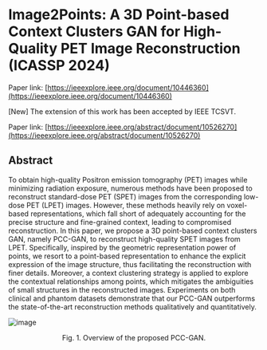 # Image2Points: A 3D Point-based Context Clusters GAN for High-Quality PET Image Reconstruction (ICASSP 2024)
Paper link: [https://ieeexplore.ieee.org/document/10446360](https://ieeexplore.ieee.org/document/10446360)

[New] The extension of this work has been accepted by IEEE TCSVT.

Paper link: [https://ieeexplore.ieee.org/abstract/document/10526270](https://ieeexplore.ieee.org/abstract/document/10526270)

## Abstract 
To obtain high-quality Positron emission tomography (PET) images while minimizing radiation exposure, numerous methods have been proposed to reconstruct standard-dose PET (SPET) images from the corresponding low-dose PET (LPET) images. However, these methods heavily rely on voxel-based representations, which fall short of adequately accounting for the precise structure and fine-grained context, leading to compromised reconstruction. In this paper, we propose a 3D point-based context clusters GAN, namely PCC-GAN, to reconstruct high-quality SPET images from LPET. Specifically, inspired by the geometric representation power of points, we resort to a point-based representation to enhance the explicit expression of the image structure, thus facilitating the reconstruction with finer details. Moreover, a context clustering strategy is applied to explore the contextual relationships among points, which mitigates the ambiguities of small structures in the reconstructed images. Experiments on both clinical and phantom datasets demonstrate that our PCC-GAN outperforms the state-of-the-art reconstruction methods qualitatively and quantitatively. 

![image](https://github.com/gluucose/PCCGAN/assets/55613873/0726d007-e6b9-4234-8b6f-1ec45dd076eb)
<p align="center">Fig. 1. Overview of the proposed PCC-GAN.</p>

